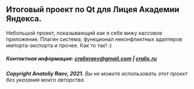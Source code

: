 ## Итоговый проект по Qt для Лицея Академии Яндекса.

Небольшой проект, показывающий как я себе вижу кассовое приложение. Плагин система, функционал неконфликтных адаптеров импорта-экспорта и прочее. Как то так! :)

##### Контактная информация: cralixraev@gmail.com | [cralix.ru](https://cralix.ru/)

###### **Copyright Anatoliy Raev, 2021.** Вы не можете использовать этот проект без указания моего авторства.
